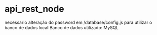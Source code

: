 # api_rest_node
necessario alteração do password em /database/config.js para utilizar o banco de dados local
Banco de dados utilizado: MySQL
